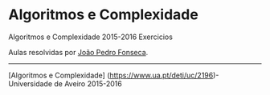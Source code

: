 # Algoritmos e Complexidade 

Algoritmos e Complexidade 2015-2016 Exercicios


Aulas resolvidas por [João Pedro Fonseca](mailto:jpedrofonseca@ua.pt).

----------
[Algoritmos e Complexidade] (https://www.ua.pt/deti/uc/2196)- Universidade de Aveiro 2015-2016
